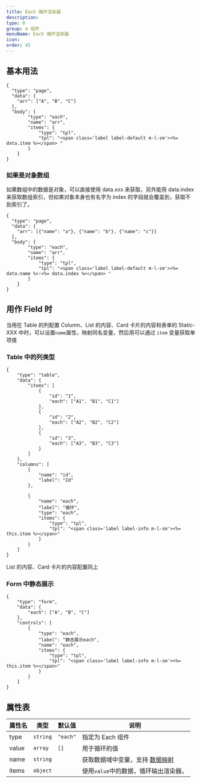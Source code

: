 ```yaml
---
title: Each 循环渲染器
description:
type: 0
group: ⚙ 组件
menuName: Each 循环渲染器
icon:
order: 45
---
```


## 基本用法

```schema: scope="page"
{
  "type": "page",
  "data": {
    "arr": ["A", "B", "C"]
  },
  "body": {
        "type": "each",
        "name": "arr",
        "items": {
            "type": "tpl",
            "tpl": "<span class='label label-default m-l-sm'><%= data.item %></span> "
        }
    }
}
```

### 如果是对象数组

如果数组中的数据是对象，可以直接使用 data.xxx 来获取，另外能用 data.index 来获取数组索引，但如果对象本身也有名字为 index 的字段就会覆盖到，获取不到索引了。

```schema:height="160" scope="page"
{
  "type": "page",
  "data": {
    "arr": [{"name": "a"}, {"name": "b"}, {"name": "c"}]
  },
  "body": {
        "type": "each",
        "name": "arr",
        "items": {
            "type": "tpl",
            "tpl": "<span class='label label-default m-l-sm'><%= data.name %>:<%= data.index %></span> "
        }
    }
}
```

## 用作 Field 时

当用在 Table 的列配置 Column、List 的内容、Card 卡片的内容和表单的 Static-XXX 中时，可以设置`name`属性，映射同名变量，然后用可以通过 `item` 变量获取单项值

### Table 中的列类型

```schema: scope="body"
{
    "type": "table",
    "data": {
        "items": [
            {
                "id": "1",
                "each": ["A1", "B1", "C1"]
            },
            {
                "id": "2",
                "each": ["A2", "B2", "C2"]
            },
            {
                "id": "3",
                "each": ["A3", "B3", "C3"]
            }
        ]
    },
    "columns": [
        {
            "name": "id",
            "label": "Id"
        },

        {
            "name": "each",
            "label": "循环",
            "type": "each",
            "items": {
                "type": "tpl",
                "tpl": "<span class='label label-info m-l-sm'><%= this.item %></span>"
            }
        }
    ]
}
```

List 的内容、Card 卡片的内容配置同上

### Form 中静态展示

```schema: scope="body"
{
    "type": "form",
    "data": {
        "each": ["A", "B", "C"]
    },
    "controls": [
        {
            "type": "each",
            "label": "静态展示each",
            "name": "each",
            "items": {
                "type": "tpl",
                "tpl": "<span class='label label-info m-l-sm'><%= this.item %></span>"
            }
        }
    ]
}
```

## 属性表

| 属性名 | 类型     | 默认值   | 说明                                                                |
| ------ | -------- | -------- | ------------------------------------------------------------------- |
| type   | `string` | `"each"` | 指定为 Each 组件                                                    |
| value  | `array`  | `[]`     | 用于循环的值                                                        |
| name   | `string` |          | 获取数据域中变量，支持 [数据映射](../../docs/concepts/data-mapping) |
| items  | `object` |          | 使用`value`中的数据，循环输出渲染器。                               |
